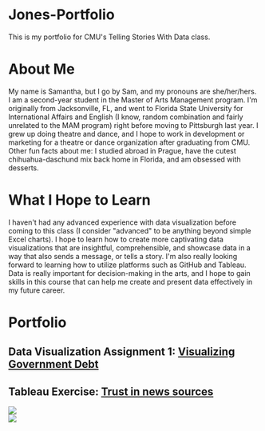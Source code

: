 # Jones-Portfolio
This is my portfolio for CMU's Telling Stories With Data class.

# About Me
My name is Samantha, but I go by Sam, and my pronouns are she/her/hers. I am a second-year student in the Master of Arts Management program. I'm originally from Jacksonville, FL, and went to Florida State University for International Affairs and English (I know, random combination and fairly unrelated to the MAM program) right before moving to Pittsburgh last year. I grew up doing theatre and dance, and I hope to work in development or marketing for a theatre or dance organization after graduating from CMU. Other fun facts about me: I studied abroad in Prague, have the cutest chihuahua-daschund mix back home in Florida, and am obsessed with desserts.

# What I Hope to Learn
I haven't had any advanced experience with data visualization before coming to this class (I consider "advanced" to be anything beyond simple Excel charts). I hope to learn how to create more captivating data visualizations that are insightful, comprehensible, and showcase data in a way that also sends a message, or tells a story. I'm also really looking forward to learning how to utilize platforms such as GitHub and Tableau. Data is really important for decision-making in the arts, and I hope to gain skills in this course that can help me create and present data effectively in my future career. 

# Portfolio

## Data Visualization Assignment 1: [Visualizing Government Debt](/dataviz1.md)

## Tableau Exercise: [Trust in news sources](/tableauex.md)
<div class='tableauPlaceholder' id='viz1604946810585' style='position: relative'><noscript><a href='#'><img alt=' ' src='https:&#47;&#47;public.tableau.com&#47;static&#47;images&#47;Ta&#47;TableauExercise_16049464718150&#47;TrustinnewsorganizationsSimmonsResearch&#47;1_rss.png' style='border: none' /></a></noscript><object class='tableauViz'  style='display:none;'><param name='host_url' value='https%3A%2F%2Fpublic.tableau.com%2F' /> <param name='embed_code_version' value='3' /> <param name='site_root' value='' /><param name='name' value='TableauExercise_16049464718150&#47;TrustinnewsorganizationsSimmonsResearch' /><param name='tabs' value='no' /><param name='toolbar' value='yes' /><param name='static_image' value='https:&#47;&#47;public.tableau.com&#47;static&#47;images&#47;Ta&#47;TableauExercise_16049464718150&#47;TrustinnewsorganizationsSimmonsResearch&#47;1.png' /> <param name='animate_transition' value='yes' /><param name='display_static_image' value='yes' /><param name='display_spinner' value='yes' /><param name='display_overlay' value='yes' /><param name='display_count' value='yes' /><param name='language' value='en' /><param name='filter' value='publish=yes' /></object></div> <script type='text/javascript'> var divElement = document.getElementById('viz1604946810585'); var vizElement = divElement.getElementsByTagName('object')[0];                 vizElement.style.width='100%';vizElement.style.height=(divElement.offsetWidth*0.75)+'px';var scriptElement = document.createElement('script');                  scriptElement.src = 'https://public.tableau.com/javascripts/api/viz_v1.js';vizElement.parentNode.insertBefore(scriptElement, vizElement);</script>

<div class='tableauPlaceholder' id='viz1604950021584' style='position: relative'><noscript><a href='#'><img alt=' ' src='https:&#47;&#47;public.tableau.com&#47;static&#47;images&#47;Ta&#47;TableauExercisePart2_16049499898500&#47;TrustinnewsorganizationsSimmonsResearch2&#47;1_rss.png' style='border: none' /></a></noscript><object class='tableauViz'  style='display:none;'><param name='host_url' value='https%3A%2F%2Fpublic.tableau.com%2F' /> <param name='embed_code_version' value='3' /> <param name='site_root' value='' /><param name='name' value='TableauExercisePart2_16049499898500&#47;TrustinnewsorganizationsSimmonsResearch2' /><param name='tabs' value='no' /><param name='toolbar' value='yes' /><param name='static_image' value='https:&#47;&#47;public.tableau.com&#47;static&#47;images&#47;Ta&#47;TableauExercisePart2_16049499898500&#47;TrustinnewsorganizationsSimmonsResearch2&#47;1.png' /> <param name='animate_transition' value='yes' /><param name='display_static_image' value='yes' /><param name='display_spinner' value='yes' /><param name='display_overlay'value='yes' /><param name='display_count' value='yes' /><param name='language' value='en' /><param name='filter' value='publish=yes' /></object></div><script type='text/javascript'>var divElement = document.getElementById('viz1604950021584');var vizElement = divElement.getElementsByTagName('object')[0];          vizElement.style.width='100%';vizElement.style.height=(divElement.offsetWidth*0.75)+'px';var scriptElement = document.createElement('script');                    scriptElement.src = 'https://public.tableau.com/javascripts/api/viz_v1.js';vizElement.parentNode.insertBefore(scriptElement, vizElement);</script>
